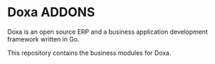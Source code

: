Doxa ADDONS
==========
Doxa is an open source ERP and a business application development framework
written in Go.

This repository contains the business modules for Doxa.
